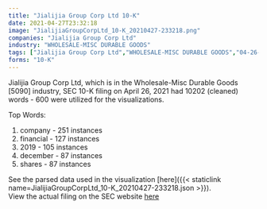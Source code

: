 ```yaml
---
title: "Jialijia Group Corp Ltd 10-K"
date: 2021-04-27T23:32:18
image: "JialijiaGroupCorpLtd_10-K_20210427-233218.png"
companies: "Jialijia Group Corp Ltd"
industry: "WHOLESALE-MISC DURABLE GOODS"
tags: ["Jialijia Group Corp Ltd","WHOLESALE-MISC DURABLE GOODS","04-26-2021","10-K"]
forms: "10-K"
---
```

Jialijia Group Corp Ltd, which is in the Wholesale-Misc Durable Goods [5090] industry, SEC 10-K filing on April 26, 2021 had 10202 (cleaned) words - 600 were utilized for the visualizations.

Top Words:
1. company - 251 instances
2. financial - 127 instances
3. 2019 - 105 instances
4. december - 87 instances
5. shares - 87 instances


See the parsed data used in the visualization [here]({{< staticlink name=JialijiaGroupCorpLtd_10-K_20210427-233218.json >}}).  
View the actual filing on the SEC website [here](https://www.sec.gov/Archives/edgar/data/1659559/0001213900-21-022871.txt)